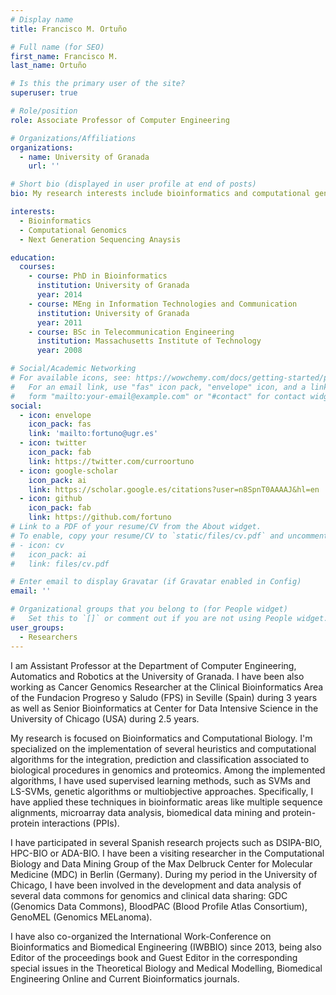 ```yaml
---
# Display name
title: Francisco M. Ortuño

# Full name (for SEO)
first_name: Francisco M.
last_name: Ortuño

# Is this the primary user of the site?
superuser: true

# Role/position
role: Associate Professor of Computer Engineering

# Organizations/Affiliations
organizations:
  - name: University of Granada
    url: ''

# Short bio (displayed in user profile at end of posts)
bio: My research interests include bioinformatics and computational genomics.

interests:
  - Bioinformatics
  - Computational Genomics
  - Next Generation Sequencing Anaysis

education:
  courses:
    - course: PhD in Bioinformatics
      institution: University of Granada
      year: 2014
    - course: MEng in Information Technologies and Communication
      institution: University of Granada
      year: 2011
    - course: BSc in Telecommunication Engineering
      institution: Massachusetts Institute of Technology
      year: 2008

# Social/Academic Networking
# For available icons, see: https://wowchemy.com/docs/getting-started/page-builder/#icons
#   For an email link, use "fas" icon pack, "envelope" icon, and a link in the
#   form "mailto:your-email@example.com" or "#contact" for contact widget.
social:
  - icon: envelope
    icon_pack: fas
    link: 'mailto:fortuno@ugr.es'
  - icon: twitter
    icon_pack: fab
    link: https://twitter.com/curroortuno
  - icon: google-scholar
    icon_pack: ai
    link: https://scholar.google.es/citations?user=n8SpnT0AAAAJ&hl=en
  - icon: github
    icon_pack: fab
    link: https://github.com/fortuno
# Link to a PDF of your resume/CV from the About widget.
# To enable, copy your resume/CV to `static/files/cv.pdf` and uncomment the lines below.
# - icon: cv
#   icon_pack: ai
#   link: files/cv.pdf

# Enter email to display Gravatar (if Gravatar enabled in Config)
email: ''

# Organizational groups that you belong to (for People widget)
#   Set this to `[]` or comment out if you are not using People widget.
user_groups:
  - Researchers
---
```

I am Assistant Professor at the Department of Computer Engineering, Automatics and Robotics at the University of Granada. I have been also working as Cancer Genomics Researcher at the Clinical Bioinformatics Area of the Fundacion Progreso y Saludo (FPS) in Seville (Spain) during 3 years as well as Senior Bioinformatics at Center for Data Intensive Science in the University of Chicago (USA) during 2.5 years.

My research is focused on Bioinformatics and Computational Biology. I'm specialized on the implementation of several heuristics and computational algorithms for the integration, prediction and classification associated to biological procedures in genomics and proteomics. Among the implemented algorithms, I have used supervised learning methods, such as SVMs and LS-SVMs, genetic algorithms or multiobjective approaches. Specifically, I have applied these techniques in bioinformatic areas like multiple sequence alignments, microarray data analysis, biomedical data mining and protein-protein interactions (PPIs).

I have participated in several Spanish research projects such as DSIPA-BIO, HPC-BIO or ADA-BIO. I have been a visiting researcher in the Computational Biology and Data Mining Group of the Max Delbruck Center for Molecular Medicine (MDC) in Berlin (Germany). During my period in the University of Chicago, I have been involved in the development and data analysis of several data commons for genomics and clinical data sharing: GDC (Genomics Data Commons), BloodPAC (Blood Profile Atlas Consortium), GenoMEL (Genomics MELanoma).

I have also co-organized the International Work-Conference on Bioinformatics and Biomedical Engineering (IWBBIO) since 2013, being also Editor of the proceedings book and Guest Editor in the corresponding special issues in the Theoretical Biology and Medical Modelling, Biomedical Engineering Online and Current Bioinformatics journals.
